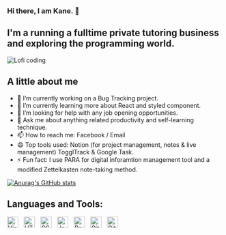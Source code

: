 ### Hi there, I am Kane. 👋

## I'm a running a fulltime private tutoring business and exploring the programming world.

![Lofi coding](https://c.tenor.com/3bTxZ4HdrysAAAAC/pixels-neon.gif)

## A little about me
- 🔭 I’m currently working on a Bug Tracking project.
- 🌱 I’m currently learning more about React and styled component.
- 🤔 I’m looking for help with any job opening opportunities.
- 💬 Ask me about anything related productivity and self-learning technique.
- 📫 How to reach me: Facebook / Email
- 😄 Top tools used: Notion (for project management, notes & live management) TogglTrack & Google Task. 
- ⚡ Fun fact: I use PARA for digital inforamtion management tool and a modified Zettelkasten note-taking method.

[![Anurag's GitHub stats](https://github-readme-stats.vercel.app/api?username=kanelee1995)](https://github.com/anuraghazra/github-readme-stats)
## Languages and Tools:
<img align="left" alt="Visual Studio Code" width="26px" src="https://cdn.jsdelivr.net/gh/devicons/devicon/icons/vscode/vscode-original.svg" style="padding-right:10px;" />
<img align="left" alt="HTML5" width="26px" src="https://cdn.jsdelivr.net/gh/devicons/devicon/icons/html5/html5-original.svg" style="padding-right:10px;" />
<img align="left" alt="CSS3" width="26px" src="https://cdn.jsdelivr.net/gh/devicons/devicon/icons/css3/css3-original.svg" style="padding-right:10px;" />
<img align="left" alt="JavaScript" width="26px" src="https://cdn.jsdelivr.net/gh/devicons/devicon/icons/javascript/javascript-original.svg" style="padding-right:10px;" />
<img align="left" alt="React" width="26px" src="https://cdn.jsdelivr.net/gh/devicons/devicon/icons/react/react-original.svg" style="padding-right:10px;" />
<img align="left" alt="Git" width="26px" src="https://cdn.jsdelivr.net/gh/devicons/devicon/icons/git/git-original.svg" style="padding-right:10px;" />
<img align="left" alt="GitHub" width="26px" src="https://user-images.githubusercontent.com/3369400/139447912-e0f43f33-6d9f-45f8-be46-2df5bbc91289.png" style="padding-right:10px;" />
